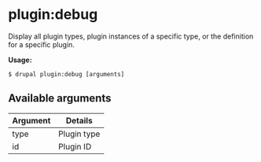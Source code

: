 # plugin:debug
Display all plugin types, plugin instances of a specific type, or the definition for a specific plugin.

**Usage:**
```
$ drupal plugin:debug [arguments]
```

## Available arguments
Argument | Details
---------|-------------
type | Plugin type
id | Plugin ID
